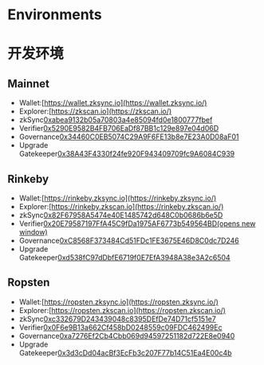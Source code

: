 # Environments

# 开发环境

## **Mainnet**

- Wallet:[https://wallet.zksync.io](https://wallet.zksync.io/)
- Explorer:[https://zkscan.io](https://zkscan.io/)
- zkSync[0xabea9132b05a70803a4e85094fd0e1800777fbef](https://etherscan.io/address/0xabea9132b05a70803a4e85094fd0e1800777fbef)
- Verifier[0x5290E9582B4FB706EaDf87BB1c129e897e04d06D](https://etherscan.io/address/0x5290E9582B4FB706EaDf87BB1c129e897e04d06D)
- Governance[0x34460C0EB5074C29A9F6FE13b8e7E23A0D08aF01](https://etherscan.io/address/0x34460C0EB5074C29A9F6FE13b8e7E23A0D08aF01)
- Upgrade Gatekeeper[0x38A43F4330f24fe920F943409709fc9A6084C939](https://etherscan.io/address/0x38A43F4330f24fe920F943409709fc9A6084C939)

## **Rinkeby**

- Wallet:[https://rinkeby.zksync.io](https://rinkeby.zksync.io/)
- Explorer:[https://rinkeby.zkscan.io](https://rinkeby.zkscan.io/)
- zkSync[0x82F67958A5474e40E1485742d648C0b0686b6e5D](https://rinkeby.etherscan.io/address/0x82F67958A5474e40E1485742d648C0b0686b6e5D)
- Verifier[0x20E79587197FfA45C9fDa1975AF6773b549564BD(opens new window)](https://rinkeby.etherscan.io/address/0x20E79587197FfA45C9fDa1975AF6773b549564BD)
- Governance[0xC8568F373484Cd51FDc1FE3675E46D8C0dc7D246](https://rinkeby.etherscan.io/address/0xC8568F373484Cd51FDc1FE3675E46D8C0dc7D246)
- Upgrade Gatekeeper[0xd538fC97dDbfE6719f0E7EfA3948A38e3A2c6504](https://rinkeby.etherscan.io/address/0xd538fC97dDbfE6719f0E7EfA3948A38e3A2c6504)

## **Ropsten**

- Wallet:[https://ropsten.zksync.io](https://ropsten.zksync.io/)
- Explorer:[https://ropsten.zkscan.io](https://ropsten.zkscan.io/)
- zkSync[0xc332679D243439048c8395DEfDe74D71cf5151e7](https://ropsten.etherscan.io/address/0xc332679D243439048c8395DEfDe74D71cf5151e7)
- Verifier[0x0F6e9B13a662Cf458bD0248559c09FDC462499Ec](https://ropsten.etherscan.io/address/0x0F6e9B13a662Cf458bD0248559c09FDC462499Ec)
- Governance[0xa7276Ef2Cb4Cbb069d94597251182d722E8e0940](https://ropsten.etherscan.io/address/0xa7276Ef2Cb4Cbb069d94597251182d722E8e0940)
- Upgrade Gatekeeper[0x3d3cDd04acBf3EcFb3c207F77b14C51Ea4E00c4b](https://ropsten.etherscan.io/address/0x3d3cDd04acBf3EcFb3c207F77b14C51Ea4E00c4b)
